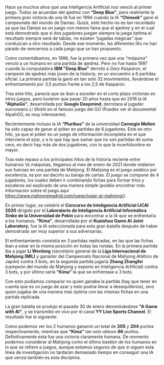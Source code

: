 Hace ya muchos años que una Inteligencia Artificial nos venció al primer juego. Todos se acuerdan del ajedrez con **“Deep Blue”**, pero realmente la primera gran victoria de una IA fue en 1994 cuando la IA **“Chinook”** ganó el campeonato del mundo de Damas. Quizá, este hecho no es tan recordado ya que las Damas es un juego con menos fama que el ajedrez y en el cual está demostrado que si dos jugadores juegan siempre la juega óptima el resultado siempre será de tablas, no existen “jugadas mágicas” que conduzcan a otro resultado. Desde ese momento, las diferentes IAs no han parado de vencernos a cada juego que se han propuesto. 

Como comentábamos, en 1996, fue la primera vez que una *“máquina”* venció a un humano en una partida de ajedrez. Pero no fue hasta 1997 cuando la computadora **IBM "Deep Blue"** derrotó a *Gary Kasparov*, el campeón de ajedrez más joven de la historia, en un encuentro a 6 partidas oficial. La primera partida la ganó en tan solo 32 movimientos, llevándose el enfrentamiento por 3,5 puntos frente a los 2,5 de Kasparov. 

Tras este hito, parecía que se iban a suceder en el corto plazo victorias en otros juegos, pero tuvieron que pasar 20 años hasta que en 2016 la IA **“AlphaGo”**, desarrollada por **Google Deepmind**, derrotara al jugador surcoreano *Li Shishi* en el famoso juego del GO (Puedes ver el documental AlpahGO, es muy interesante).

Recientemente incluso la IA **“Pluribus”** de la universidad **Carnegie Mellon** ha sido capaz de ganar al póker en partidas de 6 jugadores. Este es otro hito, ya que el póker es un juego de información incompleta en el que interviene el azar, y a lo que hay que sumar que no son partidas de suma cero, es decir hay más de dos jugadores, con lo que la incertidumbre es mayor. 

Tras este repaso a los principales hitos de la historia reciente entre humanos Vs máquinas, llegamos al mes de enero de 2021 donde midieron sus fuerzas en una partida de Mahjong. El Mahjong es el juego asiático por excelencia, es por así decirlo su baraja de cartas. El juego se compone de 4 jugadores, los cuales deben ir combinando fichas para formar tríos y escaleras así explicado de una manera simple (podéis encontrar más información sobre el juego aquí https://www.mahjongmadrid.com/juego/jugar-al-mahjong/).

En primer lugar, se celebró el **Concurso de Inteligencia Artificial IJCAI 2020** dirigido por el **Laboratorio de Inteligencia Artificial Informática Xinke de la Universidad de Pekín** para encontrar a la IA que se enfrentaría a los humanos. **“Kima”**, desarrollada por el **Kuaishou Game AI Joint Laboratory**, fue la IA seleccionada para esta gran batalla después de haber demostrado ser muy superior a sus adversarias.

El enfrentamiento consistía en 3 partidas replicadas, en las que las fichas iban a estar en la misma posición en todas las rondas. En la primera partida iba a jugar **Li Wenlong** (secretario general de la **Liga Internacional de Mahjong (MIL)** y ganador del Campeonato Nacional de Mahjong Atlético de Japón) contra 3 bots, en la segunda partida jugaría **Zhang Zhangfei** (campeón del mundo de Mahjong y experto en Inteligencia Artificial) contra 3 bots, y por último sería **“Kima”** la que se enfrentase a 3 bots.

Con esto podíamos comparar no quien ganaba la partida (hay que tener en cuenta que es un juego de azar y esto podría llevar a desequilibrios), sino quien jugaba de una manera más óptima con las mismas fichas en una partida replicada.

La gran batalla  se produjo el pasado 30 de enero denominándose **"A Game with AI"**, y se transmitió en vivo por el canal **YY Live Sports Channel**. El resultado fue el siguiente: 

Como podemos ver los 2 humanos ganaron un total de **205** y **204** puntos respectivamente, mientras que **“Kima”** tan solo obtuvo **66** puntos. Definitivamente esta fue una victoria claramente humana. De momento podemos considerar al Mahjong como el último bastión de los humanos en lo que se refiere a juegos, aunque estamos seguros de que si siguen esta línea de investigación no tardarán demasiado tiempo en conseguir una IA que venza también es esta disciplina.
